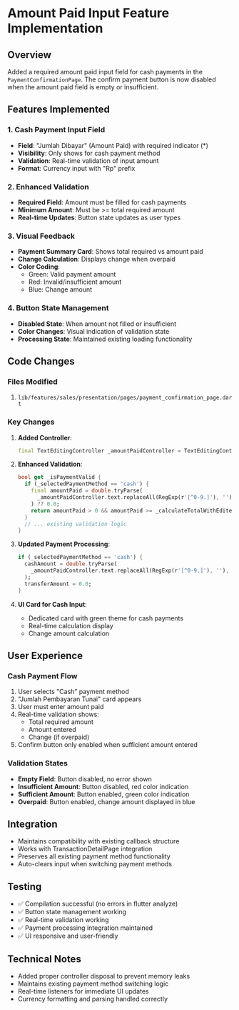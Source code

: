 # Amount Paid Input Feature Implementation

## Overview

Added a required amount paid input field for cash payments in the `PaymentConfirmationPage`. The confirm payment button is now disabled when the amount paid field is empty or insufficient.

## Features Implemented

### 1. Cash Payment Input Field

- **Field**: "Jumlah Dibayar" (Amount Paid) with required indicator (\*)
- **Visibility**: Only shows for cash payment method
- **Validation**: Real-time validation of input amount
- **Format**: Currency input with "Rp" prefix

### 2. Enhanced Validation

- **Required Field**: Amount must be filled for cash payments
- **Minimum Amount**: Must be >= total required amount
- **Real-time Updates**: Button state updates as user types

### 3. Visual Feedback

- **Payment Summary Card**: Shows total required vs amount paid
- **Change Calculation**: Displays change when overpaid
- **Color Coding**:
  - Green: Valid payment amount
  - Red: Invalid/insufficient amount
  - Blue: Change amount

### 4. Button State Management

- **Disabled State**: When amount not filled or insufficient
- **Color Changes**: Visual indication of validation state
- **Processing State**: Maintained existing loading functionality

## Code Changes

### Files Modified

1. `lib/features/sales/presentation/pages/payment_confirmation_page.dart`

### Key Changes

1. **Added Controller**:

   ```dart
   final TextEditingController _amountPaidController = TextEditingController();
   ```

2. **Enhanced Validation**:

   ```dart
   bool get _isPaymentValid {
     if (_selectedPaymentMethod == 'cash') {
       final amountPaid = double.tryParse(
         _amountPaidController.text.replaceAll(RegExp(r'[^0-9.]'), ''),
       ) ?? 0.0;
       return amountPaid > 0 && amountPaid >= _calculateTotalWithEditedPrices();
     }
     // ... existing validation logic
   }
   ```

3. **Updated Payment Processing**:

   ```dart
   if (_selectedPaymentMethod == 'cash') {
     cashAmount = double.tryParse(
       _amountPaidController.text.replaceAll(RegExp(r'[^0-9.]'), ''),
     );
     transferAmount = 0.0;
   }
   ```

4. **UI Card for Cash Input**:
   - Dedicated card with green theme for cash payments
   - Real-time calculation display
   - Change amount calculation

## User Experience

### Cash Payment Flow

1. User selects "Cash" payment method
2. "Jumlah Pembayaran Tunai" card appears
3. User must enter amount paid
4. Real-time validation shows:
   - Total required amount
   - Amount entered
   - Change (if overpaid)
5. Confirm button only enabled when sufficient amount entered

### Validation States

- **Empty Field**: Button disabled, no error shown
- **Insufficient Amount**: Button disabled, red color indication
- **Sufficient Amount**: Button enabled, green color indication
- **Overpaid**: Button enabled, change amount displayed in blue

## Integration

- Maintains compatibility with existing callback structure
- Works with TransactionDetailPage integration
- Preserves all existing payment method functionality
- Auto-clears input when switching payment methods

## Testing

- ✅ Compilation successful (no errors in flutter analyze)
- ✅ Button state management working
- ✅ Real-time validation working
- ✅ Payment processing integration maintained
- ✅ UI responsive and user-friendly

## Technical Notes

- Added proper controller disposal to prevent memory leaks
- Maintains existing payment method switching logic
- Real-time listeners for immediate UI updates
- Currency formatting and parsing handled correctly
